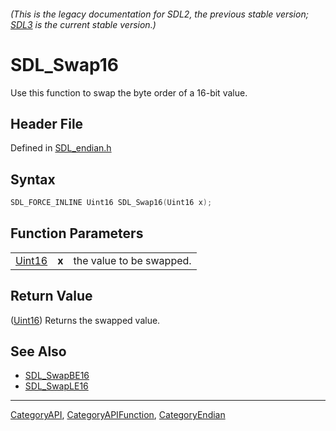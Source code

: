 ###### (This is the legacy documentation for SDL2, the previous stable version; [SDL3](https://wiki.libsdl.org/SDL3/) is the current stable version.)
# SDL_Swap16

Use this function to swap the byte order of a 16-bit value.

## Header File

Defined in [SDL_endian.h](https://github.com/libsdl-org/SDL/blob/SDL2/include/SDL_endian.h)

## Syntax

```c
SDL_FORCE_INLINE Uint16 SDL_Swap16(Uint16 x);
```

## Function Parameters

|                  |       |                          |
| ---------------- | ----- | ------------------------ |
| [Uint16](Uint16) | **x** | the value to be swapped. |

## Return Value

([Uint16](Uint16)) Returns the swapped value.

## See Also

- [SDL_SwapBE16](SDL_SwapBE16)
- [SDL_SwapLE16](SDL_SwapLE16)

----
[CategoryAPI](CategoryAPI), [CategoryAPIFunction](CategoryAPIFunction), [CategoryEndian](CategoryEndian)

